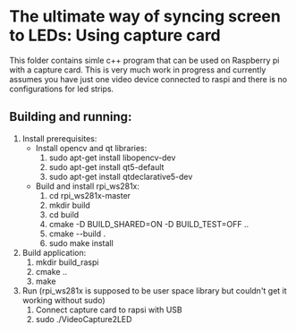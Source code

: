 # The ultimate way of syncing screen to LEDs: Using capture card

This folder contains simle c++ program that can be used on Raspberry pi with a capture card. This is very much work in progress and currently assumes you have just one video device connected to raspi and there is no configurations for led strips.

## Building and running:
1. Install prerequisites:
    - Install opencv and qt libraries:
        1. sudo apt-get install libopencv-dev
        2. sudo apt-get install qt5-default
        3. sudo apt-get install qtdeclarative5-dev
    - Build and install rpi_ws281x:
        1. cd rpi_ws281x-master
        2. mkdir build
        3. cd build
        4. cmake -D BUILD_SHARED=ON -D BUILD_TEST=OFF ..
        5. cmake --build .
        6. sudo make install
2. Build application:
    1. mkdir build_raspi
    2. cmake ..
    3. make
3. Run (rpi_ws281x is supposed to be user space library but couldn't get it working without sudo)
    1. Connect capture card to rapsi with USB
    2. sudo ./VideoCapture2LED 